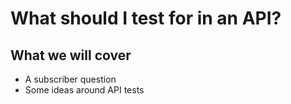 # What should I test for in an API?

## What we will cover

- A subscriber question
- Some ideas around API tests
